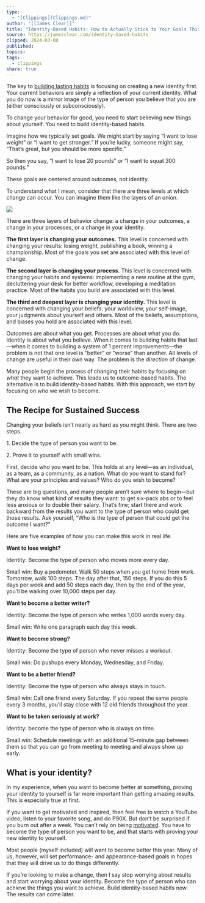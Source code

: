 ```yaml
---
type:
  - "[Clippings](Clippings.md)"
author: "[[James Clear]]"
title: "Identity-Based Habits: How to Actually Stick to Your Goals This Year"
source: https://jamesclear.com/identity-based-habits
clipped: 2024-03-08
published: 
topics: 
tags:
  - clippings
share: true
---
```


The key to [building lasting habits](https://jamesclear.com/habits) is focusing on creating a new identity first. Your current behaviors are simply a reflection of your current identity. What you do now is a mirror image of the type of person you believe that you are (either consciously or subconsciously).

To change your behavior for good, you need to start believing new things about yourself. You need to build identity-based habits.

Imagine how we typically set goals. We might start by saying “I want to lose weight” or “I want to get stronger.” If you’re lucky, someone might say, “That’s great, but you should be more specific.”

So then you say, “I want to lose 20 pounds” or “I want to squat 300 pounds.”

These goals are centered around outcomes, not identity.

To understand what I mean, consider that there are three levels at which change can occur. You can imagine them like the layers of an onion.

![](https://jamesclear.com/wp-content/uploads/2012/12/Layers-of-behavior-change.png)

There are three layers of behavior change: a change in your outcomes, a change in your processes, or a change in your identity.

**The first layer is changing your outcomes.** This level is concerned with changing your results: losing weight, publishing a book, winning a championship. Most of the goals you set are associated with this level of change.

**The second layer is changing your process.** This level is concerned with changing your habits and systems: implementing a new routine at the gym, decluttering your desk for better workflow, developing a meditation practice. Most of the habits you build are associated with this level.

**The third and deepest layer is changing your identity.** This level is concerned with changing your beliefs: your worldview, your self-image, your judgments about yourself and others. Most of the beliefs, assumptions, and biases you hold are associated with this level.

Outcomes are about what you get. Processes are about what you do. Identity is about what you believe. When it comes to building habits that last—when it comes to building a system of 1 percent improvements—the problem is not that one level is “better” or “worse” than another. All levels of change are useful in their own way. The problem is the *direction* of change.

Many people begin the process of changing their habits by focusing on *what* they want to achieve. This leads us to outcome-based habits. The alternative is to build identity-based habits. With this approach, we start by focusing on *who* we wish to become.

## The Recipe for Sustained Success

Changing your beliefs isn’t nearly as hard as you might think. There are two steps.

1\. Decide the type of person you want to be.

2\. Prove it to yourself with small wins.

First, decide who you want to be. This holds at any level—as an individual, as a team, as a community, as a nation. What do you want to stand for? What are your principles and values? Who do you wish to become?

These are big questions, and many people aren’t sure where to begin—but they do know what kind of results they want: to get six-pack abs or to feel less anxious or to double their salary. That’s fine; start there and work backward from the results you want to the type of person who could get those results. Ask yourself, “Who is the type of person that could get the outcome I want?”

Here are five examples of how you can make this work in real life.

**Want to lose weight?**

Identity: Become the type of person who moves more every day.

Small win: Buy a pedometer. Walk 50 steps when you get home from work. Tomorrow, walk 100 steps. The day after that, 150 steps. If you do this 5 days per week and add 50 steps each day, then by the end of the year, you’ll be walking over 10,000 steps per day.

**Want to become a better writer?**

Identity: Become the type of person who writes 1,000 words every day.

Small win: Write one paragraph each day this week.

**Want to become strong?**

Identity: Become the type of person who never misses a workout.

Small win: Do pushups every Monday, Wednesday, and Friday.

**Want to be a better friend?**

Identity: Become the type of person who always stays in touch.

Small win: Call one friend every Saturday. If you repeat the same people every 3 months, you’ll stay close with 12 old friends throughout the year.

**Want to be taken seriously at work?**

Identity: become the type of person who is always on time.

Small win: Schedule meetings with an additional 15–minute gap between them so that you can go from meeting to meeting and always show up early.

## What is your identity?

In my experience, when you want to become better at something, proving your identity to yourself is far more important than getting amazing results. This is especially true at first.

If you want to get motivated and inspired, then feel free to watch a YouTube video, listen to your favorite song, and do P90X. But don’t be surprised if you burn out after a week. You can’t rely on being [motivated](https://jamesclear.com/motivation). You have to become the type of person you want to be, and that starts with proving your new identity to yourself.

Most people (myself included) will want to become better this year. Many of us, however, will set performance- and appearance-based goals in hopes that they will drive us to do things differently.

If you’re looking to make a change, then I say stop worrying about results and start worrying about your identity. Become the type of person who can achieve the things you want to achieve. Build identity-based habits now. The results can come later.